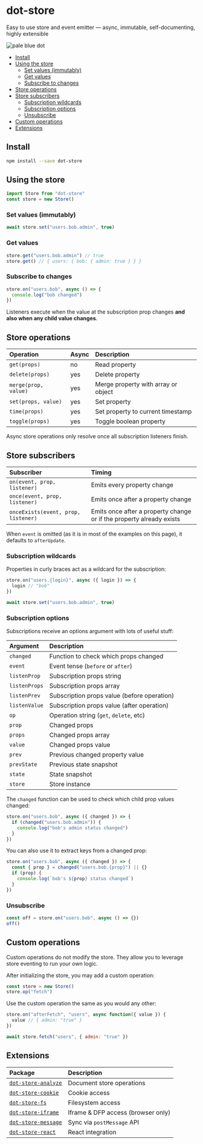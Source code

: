 # dot-store

Easy to use store and event emitter — async, immutable, self-documenting, highly extensible

![pale blue dot](https://qph.fs.quoracdn.net/main-qimg-347d2c178e6bf511ee5b91e8276c79fa)

<!-- START doctoc generated TOC please keep comment here to allow auto update -->
<!-- DON'T EDIT THIS SECTION, INSTEAD RE-RUN doctoc TO UPDATE -->


- [Install](#install)
- [Using the store](#using-the-store)
  - [Set values (immutably)](#set-values-immutably)
  - [Get values](#get-values)
  - [Subscribe to changes](#subscribe-to-changes)
- [Store operations](#store-operations)
- [Store subscribers](#store-subscribers)
  - [Subscription wildcards](#subscription-wildcards)
  - [Subscription options](#subscription-options)
  - [Unsubscribe](#unsubscribe)
- [Custom operations](#custom-operations)
- [Extensions](#extensions)

<!-- END doctoc generated TOC please keep comment here to allow auto update -->

## Install

```bash
npm install --save dot-store
```

## Using the store

```js
import Store from "dot-store"
const store = new Store()
```

### Set values (immutably)

```js
await store.set("users.bob.admin", true)
```

### Get values

```js
store.get("users.bob.admin") // true
store.get() // { users: { bob: { admin: true } } }
```

### Subscribe to changes

```js
store.on("users.bob", async () => {
  console.log("bob changed")
})
```

Listeners execute when the value at the subscription prop changes **and also when any child value changes**.

## Store operations

| Operation | Async | Description                         |
| :-------- | :---- | :---------------------------------- |
| `get(props)`     | no    | Read property                       |
| `delete(props)`  | yes   | Delete property                     |
| `merge(prop, value)`   | yes   | Merge property with array or object |
| `set(props, value)`     | yes   | Set property                        |
| `time(props)`    | yes   | Set property to current timestamp   |
| `toggle(props)`  | yes   | Toggle boolean property             |

Async store operations only resolve once all subscription listeners finish.

## Store subscribers

| Subscriber | Timing                                                |
| :----------- | :---------------------------------------------------------- |
| `on(event, prop, listener)`         | Emits every property change                      |
| `once(event, prop, listener)`       | Emits once after a property change                       |
| `onceExists(event, prop, listener)` | Emits once after a property change or if the property already exists |

When `event` is omitted (as it is in most of the examples on this page), it defaults to `afterUpdate`.

### Subscription wildcards

Properties in curly braces act as a wildcard for the subscription:

```js
store.on("users.{login}", async ({ login }) => {
  login // "bob"
})

await store.set("users.bob.admin", true)
```

### Subscription options

Subscriptions receive an options argument with lots of useful stuff:

| Argument | Description                                   |
| :---------------- | :-------------------------------------------- |
| `changed`         | Function to check which props changed            |
| `event`           | Event tense (`before` or `after`)       |
| `listenProp`      | Subscription props string                     |
| `listenProps`     | Subscription props array                      |
| `listenPrev`      | Subscription props value (before operation)   |
| `listenValue`     | Subscription props value (after operation)    |
| `op`              | Operation string (`get`, `delete`, etc)       |
| `prop`            | Changed props |
| `props`           | Changed props array                        |
| `value`           | Changed props value                        |
| `prev`            | Previous changed property value               |
| `prevState`       | Previous state snapshot                       |
| `state`           | State snapshot                                |
| `store`           | Store instance                                |

The `changed` function can be used to check which child prop values changed:

```js
store.on("users.bob", async ({ changed }) => {
  if (changed("users.bob.admin")) {
    console.log("bob's admin status changed")
  }
})
```

You can also use it to extract keys from a changed prop:

```js
store.on("users.bob", async ({ changed }) => {
  const { prop } = changed("users.bob.{prop}") || {}
  if (prop) {
    console.log(`bob's ${prop} status changed`)
  }
})
```

### Unsubscribe

```js
const off = store.on("users.bob", async () => {})
off()
```

## Custom operations

Custom operations do not modify the store. They allow you to leverage store eventing to run your own logic.

After initializing the store, you may add a custom operation:

```js
const store = new Store()
store.op("fetch")
```

Use the custom operation the same as you would any other:

```js
store.on("afterFetch", "users", async function({ value }) {
  value // { admin: "true" }
})

await store.fetch("users", { admin: "true" })
```

## Extensions

| Package                                                                                                 | Description                        |
| :------------------------------------------------------------------------------------------------------ | :--------------------------------- |
| [`dot-store-analyze`](https://github.com/invrs/dot-store/tree/master/packages/dot-store-analyze#readme) | Document store operations          |
| [`dot-store-cookie`](https://github.com/invrs/dot-store/tree/master/packages/dot-store-cookie#readme)   | Cookie access                      |
| [`dot-store-fs`](https://github.com/invrs/dot-store/tree/master/packages/dot-store-fs#readme)           | Filesystem access                  |
| [`dot-store-iframe`](https://github.com/invrs/dot-store/tree/master/packages/dot-store-iframe#readme)       | Iframe & DFP access (browser only) |
| [`dot-store-message`](https://github.com/invrs/dot-store/tree/master/packages/dot-store-message#readme) | Sync via `postMessage` API         |
| [`dot-store-react`](https://github.com/invrs/dot-store/tree/master/packages/dot-store-react#readme)     | React integration                  |
